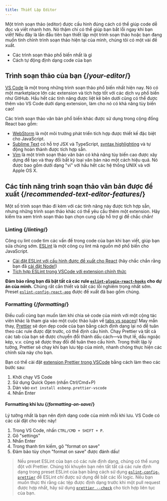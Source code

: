 ```yaml
---
title: Thiết Lập Editor
---
```


<Intro>

Một trình soạn thảo (editor) được cấu hình đúng cách có thể giúp code dễ đọc và viết nhanh hơn. Nó thậm chí có thể giúp bạn bắt lỗi ngay khi bạn viết! Nếu đây là lần đầu tiên bạn thiết lập một trình soạn thảo hoặc bạn đang muốn tinh chỉnh trình soạn thảo hiện tại của mình, chúng tôi có một vài đề xuất.

</Intro>

<YouWillLearn>

* Các trình soạn thảo phổ biến nhất là gì
* Cách tự động định dạng code của bạn

</YouWillLearn>

## Trình soạn thảo của bạn {/*your-editor*/}

[VS Code](https://code.visualstudio.com/) là một trong những trình soạn thảo phổ biến nhất hiện nay. Nó có một marketplace lớn các extension và tích hợp tốt với các dịch vụ phổ biến như GitHub. Hầu hết các tính năng được liệt kê bên dưới cũng có thể được thêm vào VS Code dưới dạng extension, làm cho nó có khả năng tùy biến cao!

Các trình soạn thảo văn bản phổ biến khác được sử dụng trong cộng đồng React bao gồm:

* [WebStorm](https://www.jetbrains.com/webstorm/) là một môi trường phát triển tích hợp được thiết kế đặc biệt cho JavaScript.
* [Sublime Text](https://www.sublimetext.com/) có hỗ trợ JSX và TypeScript, [syntax highlighting](https://stackoverflow.com/a/70960574/458193) và tự động hoàn thành được tích hợp sẵn.
* [Vim](https://www.vim.org/) là một trình soạn thảo văn bản có khả năng tùy biến cao được xây dựng để tạo và thay đổi bất kỳ loại văn bản nào một cách hiệu quả. Nó được bao gồm dưới dạng "vi" với hầu hết các hệ thống UNIX và với Apple OS X.

## Các tính năng trình soạn thảo văn bản được đề xuất {/*recommended-text-editor-features*/}

Một số trình soạn thảo đi kèm với các tính năng này được tích hợp sẵn, nhưng những trình soạn thảo khác có thể yêu cầu thêm một extension. Hãy kiểm tra xem trình soạn thảo bạn chọn cung cấp hỗ trợ gì để chắc chắn!

### Linting {/*linting*/}

Công cụ lint code tìm các vấn đề trong code của bạn khi bạn viết, giúp bạn sửa chúng sớm. [ESLint](https://eslint.org/) là một công cụ lint mã nguồn mở phổ biến cho JavaScript.

* [Cài đặt ESLint với cấu hình được đề xuất cho React](https://www.npmjs.com/package/eslint-config-react-app) (hãy chắc chắn rằng bạn đã [cài đặt Node!](https://nodejs.org/en/download/current/))
* [Tích hợp ESLint trong VSCode với extension chính thức](https://marketplace.visualstudio.com/items?itemName=dbaeumer.vscode-eslint)

**Đảm bảo rằng bạn đã bật tất cả các rule [`eslint-plugin-react-hooks`](https://www.npmjs.com/package/eslint-plugin-react-hooks) cho dự án của mình.** Chúng rất cần thiết và bắt các lỗi nghiêm trọng nhất sớm. Preset [`eslint-config-react-app`](https://www.npmjs.com/package/eslint-config-react-app) được đề xuất đã bao gồm chúng.

### Formatting {/*formatting*/}

Điều cuối cùng bạn muốn làm khi chia sẻ code của mình với một cộng tác viên khác là tham gia vào một cuộc thảo luận về [tabs vs spaces](https://www.google.com/search?q=tabs+vs+spaces)! May mắn thay, [Prettier](https://prettier.io/) sẽ dọn dẹp code của bạn bằng cách định dạng lại nó để tuân theo các rule được đặt trước, có thể định cấu hình. Chạy Prettier và tất cả các tab của bạn sẽ được chuyển đổi thành dấu cách—và thụt lề, dấu ngoặc kép, v.v. cũng sẽ được thay đổi để tuân theo cấu hình. Trong thiết lập lý tưởng, Prettier sẽ chạy khi bạn lưu tệp của mình, nhanh chóng thực hiện các chỉnh sửa này cho bạn.

Bạn có thể cài đặt [extension Prettier trong VSCode](https://marketplace.visualstudio.com/items?itemName=esbenp.prettier-vscode) bằng cách làm theo các bước sau:

1. Khởi chạy VS Code
2. Sử dụng Quick Open (nhấn Ctrl/Cmd+P)
3. Dán vào `ext install esbenp.prettier-vscode`
4. Nhấn Enter

#### Formatting khi lưu {/*formatting-on-save*/}

Lý tưởng nhất là bạn nên định dạng code của mình mỗi khi lưu. VS Code có các cài đặt cho việc này!

1. Trong VS Code, nhấn `CTRL/CMD + SHIFT + P`.
2. Gõ "settings"
3. Nhấn Enter
4. Trong thanh tìm kiếm, gõ "format on save"
5. Đảm bảo tùy chọn "format on save" được đánh dấu!

> Nếu preset ESLint của bạn có các rule định dạng, chúng có thể xung đột với Prettier. Chúng tôi khuyên bạn nên tắt tất cả các rule định dạng trong preset ESLint của bạn bằng cách sử dụng [`eslint-config-prettier`](https://github.com/prettier/eslint-config-prettier) để ESLint *chỉ* được sử dụng để bắt các lỗi logic. Nếu bạn muốn thực thi rằng các tệp được định dạng trước khi một pull request được hợp nhất, hãy sử dụng [`prettier --check`](https://prettier.io/docs/en/cli.html#--check) cho tích hợp liên tục của bạn.
